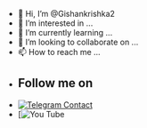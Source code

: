 - 👋 Hi, I’m @Gishankrishka2
- 👀 I’m interested in ...
- 🌱 I’m currently learning ...
- 💞️ I’m looking to collaborate on ...
- 📫 How to reach me ...
- ## Follow me on
- [![Telegram Contact](https://img.shields.io/badge/Contact%20On-Telegram-blue)](https://t.me/gishankrishka1)
- [![You Tube](/youtube/UCW0Z3BTxIJF6HAmN6AWUebQ/50/:UCW0Z3BTxIJF6HAmN6AWUebQ)


<!---
gishanandtharusha/gishanandtharusha is a ✨ special ✨ repository because its `README.md` (this file) appears on your GitHub profile.
You can click the Preview link to take a look at your changes.
--->
